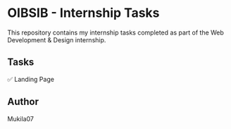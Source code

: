 # OIBSIB - Internship Tasks

This repository contains my internship tasks completed as part of the Web Development & Design internship.

## Tasks
✅ Landing Page 

## Author
Mukila07
